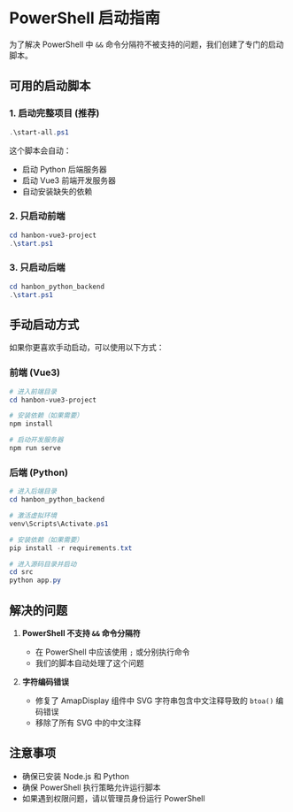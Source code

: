# PowerShell 启动指南

为了解决 PowerShell 中 `&&` 命令分隔符不被支持的问题，我们创建了专门的启动脚本。

## 可用的启动脚本

### 1. 启动完整项目 (推荐)
```powershell
.\start-all.ps1
```
这个脚本会自动：
- 启动 Python 后端服务器
- 启动 Vue3 前端开发服务器
- 自动安装缺失的依赖

### 2. 只启动前端
```powershell
cd hanbon-vue3-project
.\start.ps1
```

### 3. 只启动后端
```powershell
cd hanbon_python_backend
.\start.ps1
```

## 手动启动方式

如果你更喜欢手动启动，可以使用以下方式：

### 前端 (Vue3)
```powershell
# 进入前端目录
cd hanbon-vue3-project

# 安装依赖（如果需要）
npm install

# 启动开发服务器
npm run serve
```

### 后端 (Python)
```powershell
# 进入后端目录
cd hanbon_python_backend

# 激活虚拟环境
venv\Scripts\Activate.ps1

# 安装依赖（如果需要）
pip install -r requirements.txt

# 进入源码目录并启动
cd src
python app.py
```

## 解决的问题

1. **PowerShell 不支持 `&&` 命令分隔符**
   - 在 PowerShell 中应该使用 `;` 或分别执行命令
   - 我们的脚本自动处理了这个问题

2. **字符编码错误**
   - 修复了 AmapDisplay 组件中 SVG 字符串包含中文注释导致的 `btoa()` 编码错误
   - 移除了所有 SVG 中的中文注释

## 注意事项

- 确保已安装 Node.js 和 Python
- 确保 PowerShell 执行策略允许运行脚本
- 如果遇到权限问题，请以管理员身份运行 PowerShell 